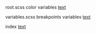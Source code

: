 root.scss
color variables
[text](src/app/assets/styles/base/root.scss)

variables.scss
breakpoints variables
[text](src/app/assets/styles/variables.scss)



index
[text](src/widgets/MainSections/index.ts)